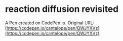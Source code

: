 # reaction diffusion revisited

A Pen created on CodePen.io. Original URL: [https://codepen.io/cantelope/pen/QWJYXVz](https://codepen.io/cantelope/pen/QWJYXVz).

